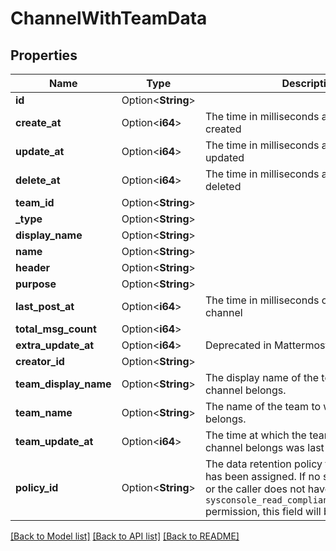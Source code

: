 # ChannelWithTeamData

## Properties

Name | Type | Description | Notes
------------ | ------------- | ------------- | -------------
**id** | Option<**String**> |  | [optional]
**create_at** | Option<**i64**> | The time in milliseconds a channel was created | [optional]
**update_at** | Option<**i64**> | The time in milliseconds a channel was last updated | [optional]
**delete_at** | Option<**i64**> | The time in milliseconds a channel was deleted | [optional]
**team_id** | Option<**String**> |  | [optional]
**_type** | Option<**String**> |  | [optional]
**display_name** | Option<**String**> |  | [optional]
**name** | Option<**String**> |  | [optional]
**header** | Option<**String**> |  | [optional]
**purpose** | Option<**String**> |  | [optional]
**last_post_at** | Option<**i64**> | The time in milliseconds of the last post of a channel | [optional]
**total_msg_count** | Option<**i64**> |  | [optional]
**extra_update_at** | Option<**i64**> | Deprecated in Mattermost 5.0 release | [optional]
**creator_id** | Option<**String**> |  | [optional]
**team_display_name** | Option<**String**> | The display name of the team to which this channel belongs. | [optional]
**team_name** | Option<**String**> | The name of the team to which this channel belongs. | [optional]
**team_update_at** | Option<**i64**> | The time at which the team to which this channel belongs was last updated. | [optional]
**policy_id** | Option<**String**> | The data retention policy to which this team has been assigned. If no such policy exists, or the caller does not have the `sysconsole_read_compliance_data_retention` permission, this field will be null. | [optional]

[[Back to Model list]](../README.md#documentation-for-models) [[Back to API list]](../README.md#documentation-for-api-endpoints) [[Back to README]](../README.md)


